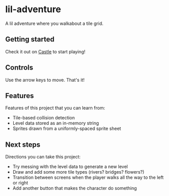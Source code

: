 # lil-adventure
A lil adventure where you walkabout a tile grid.

## Getting started
Check it out on [Castle](https://castle.games/@bridgs/lil-adventure) to start playing!

## Controls
Use the arrow keys to move. That's it!

## Features
Features of this project that you can learn from:

- Tile-based collision detection
- Level data stored as an in-memory string
- Sprites drawn from a uniformly-spaced sprite sheet

## Next steps
Directions you can take this project:

- Try messing with the level data to generate a new level
- Draw and add some more tile types (rivers? bridges? flowers?)
- Transition between screens when the player walks all the way to the left or right
- Add another button that makes the character do something

